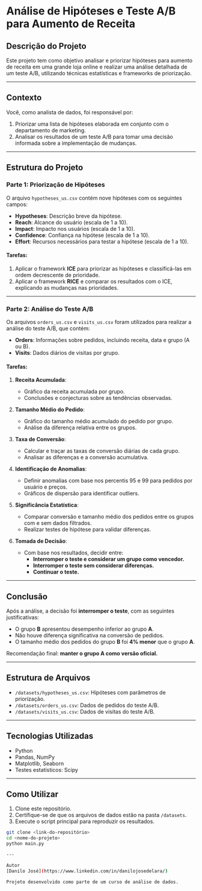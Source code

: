 # Análise de Hipóteses e Teste A/B para Aumento de Receita

## Descrição do Projeto

Este projeto tem como objetivo analisar e priorizar hipóteses para aumento de receita em uma grande loja online e realizar uma análise detalhada de um teste A/B, utilizando técnicas estatísticas e frameworks de priorização.

---

## Contexto

Você, como analista de dados, foi responsável por:
1. Priorizar uma lista de hipóteses elaborada em conjunto com o departamento de marketing.
2. Analisar os resultados de um teste A/B para tomar uma decisão informada sobre a implementação de mudanças.

---

## Estrutura do Projeto

### Parte 1: Priorização de Hipóteses

O arquivo `hypotheses_us.csv` contém nove hipóteses com os seguintes campos:
- **Hypotheses**: Descrição breve da hipótese.
- **Reach**: Alcance do usuário (escala de 1 a 10).
- **Impact**: Impacto nos usuários (escala de 1 a 10).
- **Confidence**: Confiança na hipótese (escala de 1 a 10).
- **Effort**: Recursos necessários para testar a hipótese (escala de 1 a 10).

#### Tarefas:
1. Aplicar o framework **ICE** para priorizar as hipóteses e classificá-las em ordem decrescente de prioridade.
2. Aplicar o framework **RICE** e comparar os resultados com o ICE, explicando as mudanças nas prioridades.

---

### Parte 2: Análise do Teste A/B

Os arquivos `orders_us.csv` e `visits_us.csv` foram utilizados para realizar a análise do teste A/B, que contém:
- **Orders**: Informações sobre pedidos, incluindo receita, data e grupo (A ou B).
- **Visits**: Dados diários de visitas por grupo.

#### Tarefas:
1. **Receita Acumulada**:
   - Gráfico da receita acumulada por grupo.
   - Conclusões e conjecturas sobre as tendências observadas.

2. **Tamanho Médio do Pedido**:
   - Gráfico do tamanho médio acumulado do pedido por grupo.
   - Análise da diferença relativa entre os grupos.

3. **Taxa de Conversão**:
   - Calcular e traçar as taxas de conversão diárias de cada grupo.
   - Analisar as diferenças e a conversão acumulativa.

4. **Identificação de Anomalias**:
   - Definir anomalias com base nos percentis 95 e 99 para pedidos por usuário e preços.
   - Gráficos de dispersão para identificar outliers.

5. **Significância Estatística**:
   - Comparar conversão e tamanho médio dos pedidos entre os grupos com e sem dados filtrados.
   - Realizar testes de hipótese para validar diferenças.

6. **Tomada de Decisão**:
   - Com base nos resultados, decidir entre: 
     - **Interromper o teste e considerar um grupo como vencedor.**
     - **Interromper o teste sem considerar diferenças.**
     - **Continuar o teste.**

---

## Conclusão

Após a análise, a decisão foi **interromper o teste**, com as seguintes justificativas:
- O grupo **B** apresentou desempenho inferior ao grupo **A**.
- Não houve diferença significativa na conversão de pedidos.
- O tamanho médio dos pedidos do grupo **B** foi **4% menor** que o grupo **A**.

Recomendação final: **manter o grupo A como versão oficial.**

---

## Estrutura de Arquivos

- `/datasets/hypotheses_us.csv`: Hipóteses com parâmetros de priorização.
- `/datasets/orders_us.csv`: Dados de pedidos do teste A/B.
- `/datasets/visits_us.csv`: Dados de visitas do teste A/B.

---

## Tecnologias Utilizadas

- Python
- Pandas, NumPy
- Matplotlib, Seaborn
- Testes estatísticos: Scipy

---

## Como Utilizar

1. Clone este repositório.
2. Certifique-se de que os arquivos de dados estão na pasta `/datasets`.
3. Execute o script principal para reproduzir os resultados.

```bash
git clone <link-do-repositório>
cd <nome-do-projeto>
python main.py

---

Autor
[Danilo José](https://www.linkedin.com/in/danilojosedelara/)

Projeto desenvolvido como parte de um curso de análise de dados.
